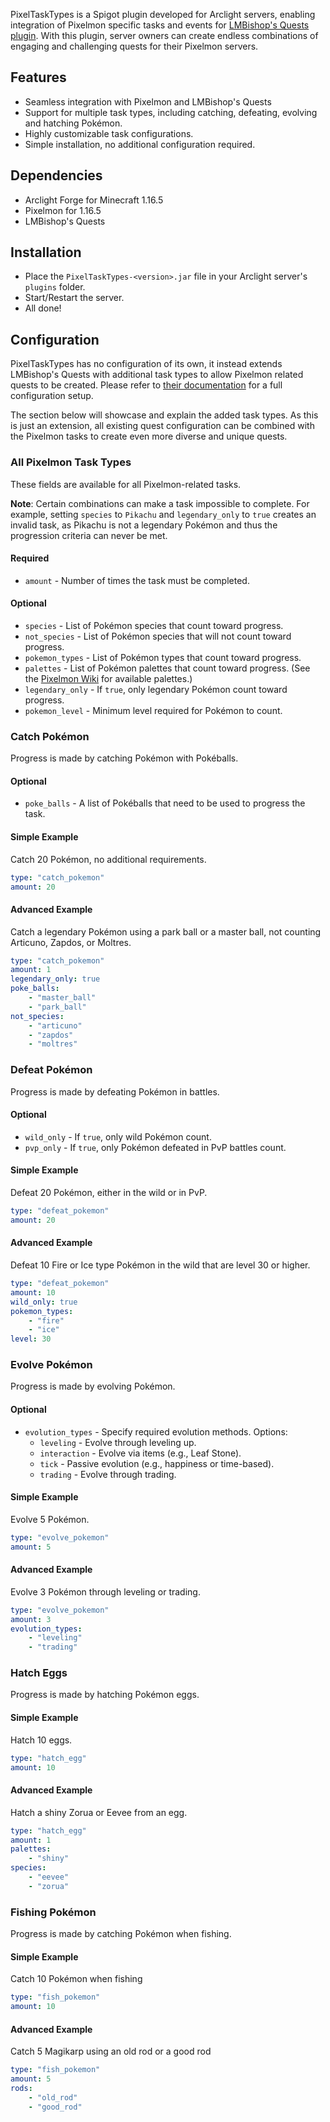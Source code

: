 PixelTaskTypes is a Spigot plugin developed for Arclight servers, enabling integration of Pixelmon specific tasks and events for [LMBishop's Quests plugin](https://github.com/LMBishop/Quests). With this plugin, server owners can create endless combinations of engaging and challenging quests for their Pixelmon servers.
## Features
* Seamless integration with Pixelmon and LMBishop's Quests
* Support for multiple task types, including catching, defeating, evolving and hatching Pokémon.
* Highly customizable task configurations.
* Simple installation, no additional configuration required.
## Dependencies
* Arclight Forge for Minecraft 1.16.5
* Pixelmon for 1.16.5
* LMBishop's Quests
## Installation
* Place the `PixelTaskTypes-<version>.jar` file in your Arclight server's `plugins` folder.
* Start/Restart the server.
* All done!
## Configuration
PixelTaskTypes has no configuration of its own, it instead extends LMBishop's Quests with additional task types to allow Pixelmon related quests to be created. Please refer to [their documentation](https://quests.leonardobishop.com/configuration/) for a full configuration setup.

The section below will showcase and explain the added task types. As this is just an extension, all existing quest configuration can be combined with the Pixelmon tasks to create even more diverse and unique quests.
### All Pixelmon Task Types
These fields are available for all Pixelmon-related tasks.

**Note**: Certain combinations can make a task impossible to complete. For example, setting `species` to `Pikachu` and `legendary_only` to `true` creates an invalid task, as Pikachu is not a legendary Pokémon and thus the progression criteria can never be met.
#### Required
* `amount` - Number of times the task must be completed.
#### Optional
* `species` - List of Pokémon species that count toward progress.
* `not_species` - List of Pokémon species that will not count toward progress.
* `pokemon_types` - List of Pokémon types that count toward progress.
* `palettes` - List of Pokémon palettes that count toward progress. (See the [Pixelmon Wiki](https://pixelmonmod.com/wiki/Form_indices) for available palettes.)
* `legendary_only` - If `true`, only legendary Pokémon count toward progress.
* `pokemon_level` - Minimum level required for Pokémon to count.

### Catch Pokémon
Progress is made by catching Pokémon with Pokéballs.
#### Optional
* `poke_balls` - A list of Pokéballs that need to be used to progress the task.
#### Simple Example
Catch 20 Pokémon, no additional requirements.
```yml
type: "catch_pokemon"
amount: 20
```
#### Advanced Example
Catch a legendary Pokémon using a park ball or a master ball, not counting Articuno, Zapdos, or Moltres.
```yml
type: "catch_pokemon"
amount: 1
legendary_only: true
poke_balls:
    - "master_ball"
    - "park_ball"
not_species:
    - "articuno"
    - "zapdos"
    - "moltres"
```
### Defeat Pokémon
Progress is made by defeating Pokémon in battles.
#### Optional
* `wild_only` - If `true`, only wild Pokémon count.
* `pvp_only` - If `true`, only Pokémon defeated in PvP battles count.
#### Simple Example
Defeat 20 Pokémon, either in the wild or in PvP.
```yml
type: "defeat_pokemon"
amount: 20
```
#### Advanced Example
Defeat 10 Fire or Ice type Pokémon in the wild that are level 30 or higher.
```yml
type: "defeat_pokemon"
amount: 10
wild_only: true
pokemon_types:
    - "fire"
    - "ice"
level: 30
```

### Evolve Pokémon
Progress is made by evolving Pokémon.
#### Optional
* `evolution_types` - Specify required evolution methods. Options:
    * `leveling` - Evolve through leveling up.
    * `interaction` - Evolve via items (e.g., Leaf Stone).
    * `tick` - Passive evolution (e.g., happiness or time-based).
    * `trading` - Evolve through trading.
#### Simple Example
Evolve 5 Pokémon.
```yml
type: "evolve_pokemon"
amount: 5
```
#### Advanced Example
Evolve 3 Pokémon through leveling or trading.
```yml
type: "evolve_pokemon"
amount: 3
evolution_types:
    - "leveling"
    - "trading"
```
### Hatch Eggs
Progress is made by hatching Pokémon eggs.
#### Simple Example
Hatch 10 eggs.
```yml
type: "hatch_egg"
amount: 10
```
#### Advanced Example
Hatch a shiny Zorua or Eevee from an egg.
```yml
type: "hatch_egg"
amount: 1
palettes:
    - "shiny"
species:
    - "eevee"
    - "zorua"
```

### Fishing Pokémon
Progress is made by catching Pokémon when fishing.
#### Simple Example
Catch 10 Pokémon when fishing
```yml
type: "fish_pokemon"
amount: 10
```
#### Advanced Example
Catch 5 Magikarp using an old rod or a good rod
```yml
type: "fish_pokemon"
amount: 5
rods:
    - "old_rod"
    - "good_rod"
```
